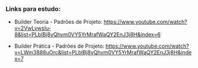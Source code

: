 ### Links para estudo: 
- Builder Teoria - Padrões de Projeto: https://www.youtube.com/watch?v=2VwLvwsIu-8&list=PLbIBj8vQhvm0VY5YrMrafWaQY2EnJ3j8H&index=6

- Builder Prática - Padrões de Projeto: https://www.youtube.com/watch?v=LWm3888uOrc&list=PLbIBj8vQhvm0VY5YrMrafWaQY2EnJ3j8H&index=7
